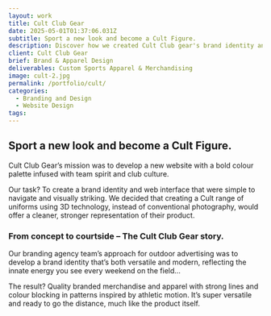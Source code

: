 ```yaml
---
layout: work
title: Cult Club Gear
date: 2025-05-01T01:37:06.031Z
subtitle: Sport a new look and become a Cult Figure.
description: Discover how we created Cult Club gear's brand identity and digital presence
client: Cult Club Gear
brief: Brand & Apparel Design
deliverables: Custom Sports Apparel & Merchandising
image: cult-2.jpg
permalink: /portfolio/cult/
categories:
  - Branding and Design
  - Website Design
tags:
---
```


## Sport a new look and become a Cult Figure.

Cult Club Gear’s mission was to develop a new website with a bold colour palette infused with team spirit and club culture.

Our task? To create a brand identity and web interface that were simple to navigate and visually striking. We decided that creating a Cult range of uniforms using 3D technology, instead of conventional photography, would offer a cleaner, stronger representation of their product.

### From concept to courtside – The Cult Club Gear story.

Our branding agency team’s approach for outdoor advertising was to develop a brand identity that’s both versatile and modern, reflecting the innate energy you see every weekend on the field…

The result? Quality branded merchandise and apparel with strong lines and colour blocking in patterns inspired by athletic motion. It’s super versatile and ready to go the distance, much like the product itself.
